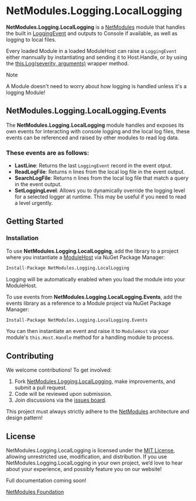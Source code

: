 # NetModules.Logging.LocalLogging

**NetModules.Logging.LocalLogging** is a [NetModules](https://github.com/netmodules/NetModules) module that handles the built in [LoggingEvent](https://github.com/netmodules/NetModules/blob/main/NetModules/Events/LoggingEvent.cs) and outputs to Console if available, as well as logging to local files.

Every loaded Module in a loaded ModuleHost can raise a `LoggingEvent` either mannually by instantiating and sending it to Host.Handle, or by using the [this.Log(severity, arguments)](https://github.com/netmodules/NetModules/blob/main/NetModules/Interfaces/IModule.cs#L81) wrapper method.

> [!NOTE]  
> A Module doesn't need to worry about how logging is handled unless it's a logging Module!

## NetModules.Logging.LocalLogging.Events

The **NetModules.Logging.LocalLogging** module handles and exposes its own events for interacting with console logging and the local log files, these events can be referenced and raised by other modules to read log data.

### These events are as follows:

- **LastLine**: Returns the last `LoggingEvent` record in the event otput.
- **ReadLogFile**: Returns n lines from the local log file in the event output.
- **SearchLogFile**: Returns n lines from the local log file that match a query in the event output.
- **SetLoggingLevel**: Allows you to dynamically override the logging level for a selected logger at runtime. This may be useful if you need to read a level urgently.

## Getting Started

### Installation

To use **NetModules.Logging.LocalLogging**, add the library to a project where you instantiate a [ModuleHost](https://github.com/netmodules/NetModules/tree/main?tab=readme-ov-file#creating-and-loading-a-module-host) via NuGet Package Manager:
```bash
Install-Package NetModules.Logging.LocalLogging
```
Logging will be automatically enabled when you load the module into your ModuleHost. 


To use events from **NetModules.Logging.LocalLogging.Events**, add the events library as a reference to a Module project via NuGet Package Manager:
```bash
Install-Package NetModules.Logging.LocalLogging.Events
```
You can then instantiate an event and raise it to `ModuleHost` via your module's `this.Host.Handle` method for a handling module to process. 


## Contributing

We welcome contributions! To get involved:
1. Fork [NetModules.Logging.LocalLogging](https://github.com/netmodules/NetModules.Logging.LocalLogging), make improvements, and submit a pull request.
2. Code will be reviewed upon submission.
3. Join discussions via the [issues board](https://github.com/netmodules/NetModules.Logging.LocalLogging/issues).

This project must always strictly adhere to the [NetModules](https://github.com/netmodules/NetModules) architecture and design pattern!

## License

NetModules.Logging.LocalLogging is licensed under the [MIT License](https://tldrlegal.com/license/mit-license), allowing unrestricted use, modification, and distribution. If you use NetModules.Logging.LocalLogging in your own project, we’d love to hear about your experience, and possibly feature you on our website!

Full documentation coming soon!

[NetModules Foundation](https://netmodules.net/)
